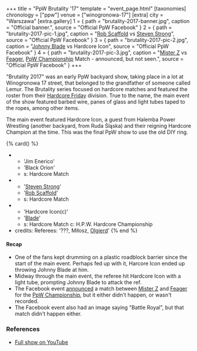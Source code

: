 +++
title = "PpW Brutality '17"
template = "event_page.html"
[taxonomies]
chronology = ["ppw"]
venue = ["winogronowa-17"]
[extra]
city = "Warszawa"
[extra.gallery]
1 = { path = "brutality-2017-banner.jpg", caption = "Official banner.", source = "Official PpW Facebook" }
2 = { path = "brutality-2017-pic-1.jpg", caption = "[Rob Scaffold](@/w/rob-scaffold.md) vs [Steven Strong](@/w/biesiad.md)", source = "Official PpW Facebook" }
3 = { path = "brutality-2017-pic-2.jpg", caption = "[Johnny Blade](@/w/johnny-blade.md) vs Hardcore Icon", source = "Official PpW Facebook" }
4 = { path = "brutality-2017-pic-3.jpg", caption = "[Mister Z](@/w/mister-z.md) vs [Feager](@/w/feager.md), [PpW Championship](@/c/ppw-championship.md) Match - announced, but not seen.", source = "Official PpW Facebook" }
+++

"Brutality 2017" was an early PpW backyard show, taking place in a lot at Winogronowa 17 street, that belonged to the grandfather of someone called Lemur. The Brutality series focused on hardcore matches and featured the roster from their [Hardcore Friday](https://ppw-fandom.tpwres.pl/hardcore-friday) division. True to the name, the main event of the show featured barbed wire, panes of glass and light tubes taped to the ropes, among other items.

The main event featured Hardcore Icon, a guest from Halemba Power Wrestling (another backyard, from Ruda Śląska) and their reigning Hardcore Champion at the time. This was the final PpW show to use the old DIY ring.

{% card() %}
- - 'Jim Enerico'
  - 'Black Orion'
  - s: Hardcore Match
- - '[Steven Strong](@/w/biesiad.md)'
  - '[Rob Scaffold](@/w/rob-scaffold.md)'
  - s: Hardcore Match
- - 'Hardcore Icon(c)'
  - '[Blade](@/w/johnny-blade.md)'
  - s: Hardcore Match
    c: H.P.W. Hardcore Championship
- credits:
    Referees: '???, Miłosz, [Olgierd](@/w/olgierd.md)'
{% end %}

#### Recap

* One of the fans kept drumming on a plastic roadblock barrier since the start of the main event. Perhaps fed up with it, Harcore Icon ended up throwing Johnny Blade at him.
* Midway through the main event, the referee hit Hardcore Icon with a light tube, prompting Johnny Blade to attack the ref.
* The Facebook event [announced][fb-event] a match between [Mister Z](@/w/mister-z.md) and [Feager](@/w/feager.md) for the [PpW Championship](@/c/ppw-championship.md), but it either didn't happen, or wasn't recorded.
* The Facebook event also had an image saying "Battle Royal", but that match didn't happen either.

### References

* [Full show on YouTube](https://www.youtube.com/watch?v=9eon4bjo9JI)

[fb-event]: https://www.facebook.com/events/191171424704522/?active_tab=discussion
